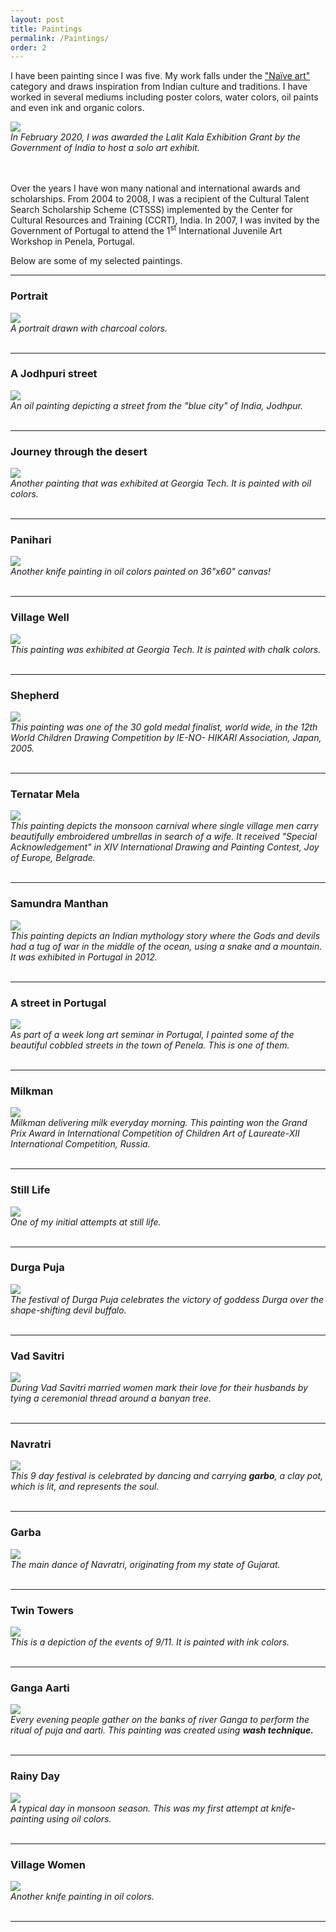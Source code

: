 ```yaml
---
layout: post
title: Paintings
permalink: /Paintings/
order: 2
---
```


I have been painting since I was five. My work falls under the
<a href="https://en.wikipedia.org/wiki/Na%C3%AFve_art" target="blank">"Naïve art"</a>
category and draws inspiration from Indian culture and traditions. I have worked in several
mediums including poster colors, water colors, oil paints and even ink and organic colors.

<div class="img_painting">
	<img class="col three" src="/painting_gallery/exhibition.JPG" atl="Exhibition_2020">
</div>
<div class="col three caption">
	<i>In February 2020, I was awarded the Lalit Kala Exhibition Grant by the Government of India to
	 host a solo art exhibit.<br/> <br/></i>
</div>
<br/>

Over the years I have won many national and international awards and scholarships.
From 2004 to 2008, I was a recipient of the Cultural Talent Search Scholarship Scheme (CTSSS)
implemented by the Center for Cultural Resources and Training (CCRT), India. In 2007, I was invited
by the Government of Portugal to attend the 1<sup style="line-height: 0">st</sup> International Juvenile Art Workshop in Penela, Portugal.

Below are some of my selected paintings.
<br/>
<hr/>

<div class="header-bar">
  <h3>Portrait</h3>
</div>
<div class="img_painting">
	<img class="col three" src="/painting_gallery/portrait.JPG" atl="Portrait">
</div>
<div class="col three caption">                          
	<i>A portrait drawn with charcoal colors.<br/>  </i>
</div>

<br/>
<hr/>

<div class="header-bar">
  <h3>A Jodhpuri street</h3>
</div>
<div class="img_painting">
	<img class="col three" src="/painting_gallery/jodhpur.JPG" atl="Jodhpur">
</div>
<div class="col three caption">                          
	<i>An oil painting depicting a street from the "blue city" of India, Jodhpur.<br/>  </i>
</div>

<br/>
<hr/>

<div class="header-bar">
  <h3>Journey through the desert</h3>
</div>
<div class="img_painting">
	<img class="col three" src="/painting_gallery/desert.jpg" atl="Desert">
</div>
<div class="col three caption">                          
	<i>Another painting that was exhibited at Georgia Tech. It is painted with oil colors.<br/>  </i>
</div>

<br/>
<hr/>

<div class="header-bar">
  <h3>Panihari</h3>
</div>
<div class="img_painting">
	<img class="col three" src="/painting_gallery/panihari_oil.jpg" atl="Panihari">
</div>
<div class="col three caption">                          
	<i>Another knife painting in oil colors painted on 36"x60" canvas! <br/>  </i>
</div>

<br/>
<hr/>

<div class="header-bar">
  <h3>Village Well</h3>
</div>
<div class="img_painting">
	<img class="col three" src="/painting_gallery/village_well.jpg" atl="Village Well">
</div>
<div class="col three caption">                          
	<i>This painting was exhibited at Georgia Tech. It is painted with chalk colors.<br/>  </i>
</div>

<br/>
<hr/>

<div class="header-bar">
  <h3>Shepherd</h3>
</div>
<div class="img_painting">
	<img class="col three" src="/painting_gallery/shephard_japan.jpg" atl="Shepherd">
</div>
<div class="col three caption">
	<i>This painting was one of the 30 gold medal finalist, world wide, in the 12th World Children Drawing Competition by
IE-NO- HIKARI Association, Japan, 2005.<br/>  </i>
</div>
<br/>
<hr/>

<div class="header-bar">
  <h3>Ternatar Mela</h3>
</div>
<div class="img_painting">
	<img class="col three" src="/painting_gallery/ternatar_mela.jpg" atl="Ternater Mela">
</div>
<div class="col three caption">
	<i>This painting depicts the monsoon carnival where single village men carry beautifully embroidered umbrellas in search of a wife. It received "Special Acknowledgement" in XIV International Drawing and Painting Contest, Joy of Europe, Belgrade. <br/></i>
</div>
<br/>
<hr/>

<div class="header-bar">
  <h3>Samundra Manthan</h3>
</div>
<div class="img_painting">
	<img class="col three" src="/painting_gallery/samundra_manthan.jpg" atl="Samudra Manthan">
</div>
<div class="col three caption">
	<i>This painting depicts an Indian mythology story where the Gods and devils had a tug of war in the middle of the ocean, using a snake and a mountain. It was exhibited in Portugal in 2012.<br/>  </i>
</div>

<br/>
<hr/>

<div class="header-bar">
  <h3>A street in Portugal</h3>
</div>
<div class="img_painting">
	<img src="/painting_gallery/landscape_portugal.jpg" atl="landscape_portugal" >
</div>
<div class="col three caption">
	<i>As part of a week long art seminar in Portugal, I painted some of the beautiful cobbled streets in the town of Penela. This is one of them. <br/>  </i>
</div>

<br/>                                                                                                               
<hr/>

<div class="header-bar">
  <h3>Milkman</h3>
</div>
<div class="img_painting">
	<img class="col three" src="/painting_gallery/milkman.jpg" atl="Milkman">
</div>
<div class="col three caption">                          
	<i>Milkman delivering milk everyday morning.
  This painting won the Grand Prix Award in International Competition of Children Art of Laureate-XII
  International Competition, Russia.<br/>  </i>
</div>

<br/>
<hr/>

<div class="header-bar">
  <h3>Still Life</h3>
</div>
<div class="img_painting">
	<img class="col three" src="/painting_gallery/still_life.jpg" atl="Still life">
</div>
<div class="col three caption">                          
	<i>One of my initial attempts at still life.<br/>  </i>
</div>

<br/>
<hr/>

<div class="header-bar">
  <h3>Durga Puja</h3>
</div>
<div class="img_painting">
	<img class="col three" src="/painting_gallery/scan1.jpg" atl="Durga Puja">
</div>
<div class="col three caption">                          
	<i>The festival of Durga Puja celebrates the victory of goddess Durga over the shape-shifting devil buffalo.<br/>  </i>
</div>

<br/>
<hr/>

<div class="header-bar">
  <h3>Vad Savitri</h3>
</div>
<div class="img_painting">
	<img class="col three" src="/painting_gallery/vad_savitri.jpg" atl="Vad Savitri">
</div>
<div class="col three caption">                          
	<i>During Vad Savitri married women mark their love for their husbands by tying a ceremonial thread around a banyan tree. <br/>  </i>
</div>

<br/>
<hr/>

<!--div class="header-bar">
  <h3>Diwali</h3>
</div>
<div class="img_painting">
	<img class="col three" src="/painting_gallery/diwali.jpg" atl="Diwali">
</div>
<div class="col three caption">                          
	<i>The festival of lights is celebrated in honor of Lord Ram's victory of Ravana, by lighting fireworks and making rangoli. <br/>  </i>
</div>

<br/>
<hr/-->

<div class="header-bar">
  <h3>Navratri</h3>
</div>
<div class="img_painting">
	<img class="col three" src="/painting_gallery/navratri.jpg" atl="navratri">
</div>
<div class="col three caption">                          
	<i>This 9 day festival is celebrated by dancing and carrying <b>garbo</b>, a clay pot, which is lit, and represents the soul.<br/>  </i>
</div>

<br/>
<hr/>

<div class="header-bar">
  <h3>Garba</h3>
</div>
<div class="img_painting">
	<img class="col three" src="/painting_gallery/navratri2.jpg" atl="garba">
</div>
<div class="col three caption">                          
	<i>The main dance of Navratri, originating from my state of Gujarat.<br/>  </i>
</div>

<br/>
<hr/>

<div class="header-bar">
  <h3>Twin Towers</h3>
</div>
<div class="img_painting">
	<img class="col three" src="/painting_gallery/bin_laden.png" atl="9/11">
</div>
<div class="col three caption">                          
	<i>This is a depiction of the events of 9/11. It is painted with ink colors.<br/>  </i>
</div>

<br/>
<hr/>

<div class="header-bar">
  <h3>Ganga Aarti</h3>
</div>
<div class="img_painting">
	<img class="col three" src="/painting_gallery/ganga_arti.jpg" atl="Ganga arti">
</div>
<div class="col three caption">                          
	<i>Every evening people gather on the banks of river Ganga to perform the ritual of puja and aarti.
  This painting was created using <b>wash technique.</b><br/></i>
</div>

<br/>
<div class="h_line"></div>
<hr/>

<div class="header-bar">
  <h3>Rainy Day</h3>
</div>
<div class="img_painting">
	<img class="col three" src="/painting_gallery/rainy_day_oil.jpg" atl="Monsoon">
</div>
<div class="col three caption">                          
	<i>A typical day in monsoon season. This was my first attempt at knife-painting using oil colors.<br/>  </i>
</div>

<br/>
<hr/>

<div class="header-bar">
  <h3>Village Women</h3>
</div>
<div class="img_painting">
	<img class="col three" src="/painting_gallery/village_women_oiol.jpg" atl="Panihari">
</div>
<div class="col three caption">                          
	<i>Another knife painting in oil colors. <br/>  </i>
</div>

<br/>
<hr/>
